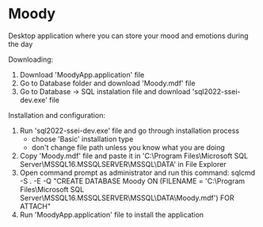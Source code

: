 # Moody
Desktop application where you can store your mood and emotions during the day

Downloading:
1. Download 'MoodyApp.application' file
2. Go to Database folder and download 'Moody.mdf' file
3. Go to Database -> SQL instalation file and download 'sql2022-ssei-dev.exe' file

Installation and configuration:
1. Run 'sql2022-ssei-dev.exe' file and go through installation process
   - choose 'Basic' installation type
   - don't change file path unless you know what you are doing
2. Copy 'Moody.mdf' file and paste it in 'C:\Program Files\Microsoft SQL Server\MSSQL16.MSSQLSERVER\MSSQL\DATA' in File Explorer
3. Open command prompt as administrator and run this command: sqlcmd -S . -E -Q "CREATE DATABASE Moody ON (FILENAME = 'C:\Program Files\Microsoft SQL Server\MSSQL16.MSSQLSERVER\MSSQL\DATA\Moody.mdf') FOR ATTACH"
4. Run 'MoodyApp.application' file to install the application
